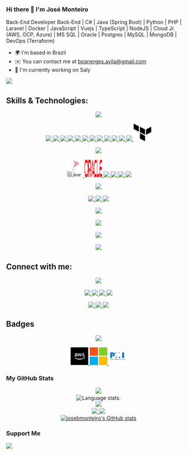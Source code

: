 ### Hi there 👋 I'm José Monteiro
Back-End Developer
Back-End | C# | Java (Spring Boot) | Python | PHP | Laravel | Docker | JavaScript | Vuejs | TypeScript | NodeJS | Cloud Jr. (AWS, GCP, Azure) | MS SQL | Oracle | Postgres | MySQL | MongoDB | DevOps (Terraform)

* 🌍  I'm based in Brazil
* ✉️  You can contact me at boanerges.avila@gmail.com
* 🚀  I'm currently working on Saly

<a href="https://www.github.com/josebmonteiro" target="_blank" rel="noreferrer"><img
src="https://img.shields.io/github/followers/josebmonteiro?logo=github&style=for-the-badge&color=0891b2&labelColor=1c1917" /></a>

## **Skills & Technologies:**
<!-- Languages -->
<div align="center">
  <p align="center">
    <a href="https://github.com/josebmonteiro">
      <img src="https://img.shields.io/badge/Languages:-orange" />
    </a>
  </p>
</div>
<!-- Languages -->
<div align="center">
  <p align="center">
    <!-- Flutter -->
    <a href="https://flutter.dev/" target="_blank" rel="noreferrer">
      <img src="https://skillicons.dev/icons?i=flutter" />
    </a>
    <!-- Dart -->
    <a href="https://dart.dev/" target="_blank" rel="noreferrer">
      <img src="https://skillicons.dev/icons?i=dart" />
    </a>
    <!-- C# -->
    <a href="https://learn.microsoft.com/en-us/dotnet/csharp/" target="_blank" rel="noreferrer">
      <img src="https://skillicons.dev/icons?i=cs" />
    </a>
    <!-- Java -->
    <a href="https://java.com/" target="_blank" rel="noreferrer">
      <img src="https://skillicons.dev/icons?i=java" />
    </a>
    <!-- Python -->
    <a href="https://www.python.org/" target="_blank" rel="noreferrer">
      <img src="https://skillicons.dev/icons?i=py" />
    </a>
    <!-- PHP -->
    <a href="https://www.php.net/" target="_blank" rel="noreferrer">
      <img src="https://skillicons.dev/icons?i=php" />
    </a>
    <!-- Html5 -->
    <a href="https://www.w3schools.com/html/default.asp" target="_blank" rel="noreferrer">
      <img src="https://skillicons.dev/icons?i=html" />
    </a>
    <!-- CSS3 -->
    <a href="https://www.w3schools.com/css/default.asp" target="_blank" rel="noreferrer">
      <img src="https://skillicons.dev/icons?i=css" />
    </a>
    <!-- JavaScript -->
    <a href="https://www.w3schools.com/jsrEF/default.asp" target="_blank" rel="noreferrer">
      <img src="https://skillicons.dev/icons?i=js" />
    </a>
    <!-- Bootstrap -->
    <a href="https://getbootstrap.com/" target="_blank" rel="noreferrer">
      <img src="https://skillicons.dev/icons?i=bootstrap" />
    </a>
    <!-- Vuejs -->
    <a href="https://www.w3schools.com/jsrEF/default.asp" target="_blank" rel="noreferrer">
      <img src="https://skillicons.dev/icons?i=vue" />
    </a>
    <!-- NodeJS -->
    <a href="https://nodejs.org/" target="_blank" rel="noreferrer">
      <img src="https://skillicons.dev/icons?i=nodejs" />
    </a>
    <!-- Terraform -->
    <a href="https://www.terraform.io/" target="_blank" rel="noreferrer">
      <img src="https://github.com/josebmonteiro/josebmonteiro/blob/main/logos/terraform.svg" width="48" height="48" alt="Terraform"/>
    </a>
  </p>
</div>
<!-- DataBases -->
<div align="center">
  <p align="center">
    <a href="https://github.com/josebmonteiro">
      <img src="https://img.shields.io/badge/Databases:-orange" />
    </a>
  </p>
</div>
<!-- Databases -->
<div align="center">
  <p align="center">
    <!-- MS SQL -->
    <a href="https://www.microsoft.com/en-us/sql-server/sql-server-downloads" target="_blank" rel="noreferrer">
      <img src="https://github.com/josebmonteiro/josebmonteiro/blob/main/logos/microsoftsqlserver.svg" width="48" height="48" alt="mssqlserver"/>
    </a>
    <!-- Oracle -->
    <a href="https://www.oracle.com/" target="_blank" rel="noreferrer">
    	<img src="https://github.com/josebmonteiro/josebmonteiro/blob/main/logos/oracle.svg" width="48" height="48" alt="Oracle"/>
    </a>
    <!-- Postgres -->
    <a href="https://www.postgresql.org/" target="_blank" rel="noreferrer">
      <img src="https://skillicons.dev/icons?i=postgres" />
    	<!--<img src="https://github.com/josebmonteiro/josebmonteiro/blob/main/logos/postgresql.svg" width="36" height="36" alt="Postgres"/>-->
    </a>
    <!-- MySQL -->
    <a href="https://www.mysql.com/" target="_blank" rel="noreferrer">
      <img src="https://skillicons.dev/icons?i=mysql" />
    	<!--<img src="https://github.com/josebmonteiro/josebmonteiro/blob/main/logos/mysql.svg" width="36" height="36" alt="MySQL"/>-->
    </a>
    <!-- MongoDB -->
    <a href="https://www.mongodb.com/" target="_blank" rel="noreferrer">
      <img src="https://skillicons.dev/icons?i=mongodb" />
    	<!--<img src="https://github.com/josebmonteiro/josebmonteiro/blob/main/logos/mongodb.svg" width="36" height="36" alt="MongoDB"/>-->
    </a>
    <!-- Redis -->
    <a href="https://www.redis.io/" target="_blank" rel="noreferrer">
      <img src="https://skillicons.dev/icons?i=redis" />
    </a>
  </p>
</div>
<!-- Cloud -->
<div align="center">
  <p align="center">
    <a href="https://github.com/josebmonteiro">
      <img src="https://img.shields.io/badge/Cloud:-orange" />
    </a>
  </p>
</div>
<!-- Cloud -->
<div align="center">
  <p align="center">
    <!-- AWS -->
    <a href="https://aws.amazon.com/" target="_blank" rel="noreferrer">
      <img src="https://skillicons.dev/icons?i=aws" />
    </a>
    <!-- Azure -->
    <a href="https://portal.azure.com/" target="_blank" rel="noreferrer">
      <img src="https://skillicons.dev/icons?i=azure" />
    </a>
    <!-- Google -->
    <a href="https://cloud.google.com/" target="_blank" rel="noreferrer">
      <img src="https://skillicons.dev/icons?i=gcp" />
    </a>
  </p>
</div>
<!-- Development -->
<div align="center">
  <p align="center">
    <a href="https://github.com/josebmonteiro">
      <img src="https://img.shields.io/badge/Development:-orange" />
    </a>
  </p>
</div>
<!-- Development -->
<div align="center">
  <p align="center">
    <a href="https://github.com/josebmonteiro">
      <img src="https://skillicons.dev/icons?i=git,github,gitlab,docker,kubernetes,visualstudio,vscode,eclipse,idea,androidstudio,cloudflare,nginx,postman,powershell" />
    </a>
  </p>
</div>
<!-- Framework -->
<div align="center">
  <p align="center">
    <a href="https://github.com/josebmonteiro">
      <img src="https://img.shields.io/badge/Framework:-orange" />
    </a>
  </p>
</div>
<!-- Framework -->
<div align="center">
  <p align="center">
    <!-- Framework -->
    <a href="https://github.com/josebmonteiro">
      <img src="https://skillicons.dev/icons?i=dotnet,spring,laravel,symfony,tailwind,graphql,hibernate,maven" />
    </a>
  </p>
</div>

## **Connect with me:**

<div align="center">
  <p align="center">
    <a href="https://github.com/josebmonteiro">
      <img src="https://img.shields.io/badge/Socialmedia:-orange" />
    </a>
  </p>
</div>
<p align="center">
  <a href="https://twitter.com/jose_bmonteiro">
    <img src="https://skillicons.dev/icons?i=twitter" />
  </a>
  <a href="https://stackoverflow.com/users/22252332/josé-monteiro">
    <img src="https://skillicons.dev/icons?i=stackoverflow" />
  </a>
  <a href="https://www.github.com/josebmonteiro" target="_blank" rel="noreferrer">
    <img src="https://skillicons.dev/icons?i=github" />
    <!--<img src="https://github.com/josebmonteiro/josebmonteiro/blob/main/logos/github.svg" width="32" height="32" />-->
  </a>
  <a href="https://www.linkedin.com/in/josebmonteiro/" target="_blank" rel="noreferrer">
    <img src="https://skillicons.dev/icons?i=linkedin" />
    <!--<img src="https://github.com/josebmonteiro/josebmonteiro/blob/main/logos/linkedin.svg" width="32" height="32" />-->
  </a>
</p>

<div align="center">
  <p align="center">
  <div> 
    <a href="https://discord.com" target="_blank">
      <img src="https://img.shields.io/badge/Discord-7289DA?style=for-the-badge&logo=discord&logoColor=white" target="_blank">
    </a> 
    <a href="https://www.linkedin.com/in/josebmonteiro/" target="_blank">
      <img src="https://img.shields.io/badge/-LinkedIn-%230077B5?style=for-the-badge&logo=linkedin&logoColor=white" target="_blank">
    </a> 
    <a href = "mailto:boanerges.avila@gmail.com">
      <img src="https://img.shields.io/badge/-Gmail-%23333?style=for-the-badge&logo=gmail&logoColor=red" target="_blank">
    </a>
  </div>
  </p>
</div>

## **Badges**

<div align="center">
  <p align="center">
    <a href="https://github.com/josebmonteiro">
      <img src="https://img.shields.io/badge/Badges:-orange" />
    </a>
  </p>
</div>
<div align="center">
  <!-- AWS General Immersion Day Participant -->
  <a href="https://www.credly.com/badges/4b04d341-9f43-4426-a282-5676257f92a4/linked_in_profile" target="_blank" rel="noreferrer">
    <img src="https://github.com/josebmonteiro/josebmonteiro/blob/main/logos/aws-certificate.svg" width="48" height="48" alt="AWS-Certificate"/>
  </a>
  <!-- Microsoft -->
  <a href="https://www.credly.com/badges/4da1250b-81fc-4742-9a72-cea6f7a6e14e/linked_in" target="_blank" rel="noreferrer">
    <img src="https://github.com/josebmonteiro/josebmonteiro/blob/main/logos/microsoft.svg" width="48" height="48" alt="Microsoft"/>
  </a>
  <!-- PMI-CAPM -->
  <a href="https://www.credly.com/badges/b9a82feb-d10d-4d43-bb46-e7815b06a8a7/linked_in" target="_blank" rel="noreferrer">
    <img src="https://github.com/josebmonteiro/josebmonteiro/blob/main/logos/pmi2.svg" width="48" height="48" alt="PMI"/>
  </a>
</div>

### My GitHub Stats

<div align="center">
  <a href="https://github.com/josebmonteiro">
    <img src="http://github-profile-summary-cards.vercel.app/api/cards/profile-details?username=josebmonteiro&theme=slateorange" />
  </a>
</div>
<div align="center">
  <img src="https://github-readme-stats.vercel.app/api/top-langs/?username=josebmonteiro&langs_count=8&theme=great-gatsby" alt="Language stats.">
</div>
<div align="center">
  <a href="https://github.com/josebmonteiro">
    <img src="https://github-readme-streak-stats.herokuapp.com?user=josebmonteiro&theme=rising-sun&hide_border=true&exclude_days=Sun" />
  </a>
</div>
<div align="center">
  <a href="https://github.com/josebmonteiro">
    <img src="http://github-profile-summary-cards.vercel.app/api/cards/stats?username=josebmonteiro&theme=slateorange" />
    <img src="http://github-profile-summary-cards.vercel.app/api/cards/most-commit-language?username=josebmonteiro&theme=slateorange" />
  </a>
</div>
<div align="center">
  <a href="http://www.github.com/josebmonteiro">
      <img src="https://github-readme-stats-6a2tv6xs4-josebmonteiro.vercel.app/api?username=josebmonteiro&show_icons=true&hide=contribs&count_private=true&title_color=0891b2&text_color=ffffff&icon_color=0891b2&bg_color=1c1917&hide_border=true&show_icons=true" alt="josebmonteiro's GitHub stats" />
  </a>
</div>

### Support Me

<a href="https://www.buymeacoffee.com/josebmonteiro">
  <img src="https://cdn.buymeacoffee.com/buttons/v2/default-yellow.png" width="200" />
</a>
